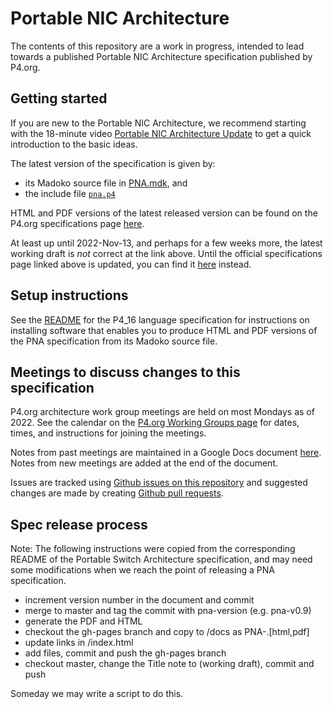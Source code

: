 # Portable NIC Architecture

The contents of this repository are a work in progress, intended to
lead towards a published Portable NIC Architecture specification
published by P4.org.


## Getting started

If you are new to the Portable NIC Architecture, we recommend starting
with the 18-minute video [Portable NIC Architecture
Update](https://www.youtube.com/watch?v=7SG-GxkQqfY) to get a quick
introduction to the basic ideas.

The latest version of the specification is given by:

+ its Madoko source file in [PNA.mdk](PNA.mdk), and
+ the include file [`pna.p4`](pna.p4)

HTML and PDF versions of the latest released version can be found on
the P4.org specifications page [here](https://p4.org/specs).

At least up until 2022-Nov-13, and perhaps for a few weeks more, the
latest working draft is _not_ correct at the link above.  Until the
official specifications page linked above is updated, you can find it
[here](https://jafingerhut.github.io/p4-specs/p4-specification-documents.html)
instead.


## Setup instructions

See the
[README](https://github.com/p4lang/p4-spec/blob/master/p4-16/spec/README.md)
for the P4_16 language specification for instructions on installing
software that enables you to produce HTML and PDF versions of the PNA
specification from its Madoko source file.


## Meetings to discuss changes to this specification

P4.org architecture work group meetings are held on most Mondays as
of 2022.  See the calendar on the [P4.org Working Groups
page](https://p4.org/working-groups/) for dates, times, and
instructions for joining the meetings.

Notes from past meetings are maintained in a Google Docs document
[here](https://docs.google.com/document/d/1vX5GStrE01Pbj6d-liuuHF-4sYXjc601n5zJ4FHQXpM).
Notes from new meetings are added at the end of the document.

Issues are tracked using [Github issues on this
repository](https://github.com/p4lang/pna/issues) and suggested
changes are made by creating [Github pull
requests](https://github.com/p4lang/pna/pulls).


## Spec release process

Note: The following instructions were copied from the corresponding
README of the Portable Switch Architecture specification, and may need
some modifications when we reach the point of releasing a PNA
specification.

- increment version number in the document and commit
- merge to master and tag the commit with pna-version (e.g. pna-v0.9)
- generate the PDF and HTML
- checkout the gh-pages branch and copy to <root>/docs as PNA-<version>.[html,pdf]
- update links in <root>/index.html
- add files, commit and push the gh-pages branch
- checkout master, change the Title note to (working draft), commit and push

Someday we may write a script to do this.
